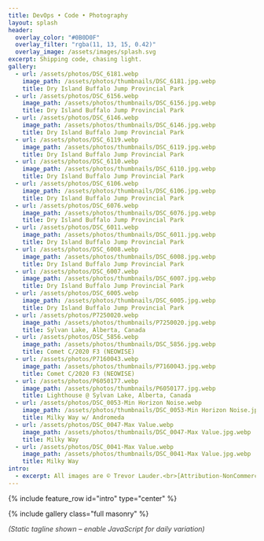 ```yaml
---
title: DevOps • Code • Photography
layout: splash
header:
  overlay_color: "#0B0D0F"
  overlay_filter: "rgba(11, 13, 15, 0.42)"
  overlay_image: /assets/images/splash.svg
excerpt: Shipping code, chasing light.
gallery:
  - url: /assets/photos/DSC_6181.webp
    image_path: /assets/photos/thumbnails/DSC_6181.jpg.webp
    title: Dry Island Buffalo Jump Provincial Park
  - url: /assets/photos/DSC_6156.webp
    image_path: /assets/photos/thumbnails/DSC_6156.jpg.webp
    title: Dry Island Buffalo Jump Provincial Park
  - url: /assets/photos/DSC_6146.webp
    image_path: /assets/photos/thumbnails/DSC_6146.jpg.webp
    title: Dry Island Buffalo Jump Provincial Park
  - url: /assets/photos/DSC_6119.webp
    image_path: /assets/photos/thumbnails/DSC_6119.jpg.webp
    title: Dry Island Buffalo Jump Provincial Park
  - url: /assets/photos/DSC_6110.webp
    image_path: /assets/photos/thumbnails/DSC_6110.jpg.webp
    title: Dry Island Buffalo Jump Provincial Park
  - url: /assets/photos/DSC_6106.webp
    image_path: /assets/photos/thumbnails/DSC_6106.jpg.webp
    title: Dry Island Buffalo Jump Provincial Park
  - url: /assets/photos/DSC_6076.webp
    image_path: /assets/photos/thumbnails/DSC_6076.jpg.webp
    title: Dry Island Buffalo Jump Provincial Park
  - url: /assets/photos/DSC_6011.webp
    image_path: /assets/photos/thumbnails/DSC_6011.jpg.webp
    title: Dry Island Buffalo Jump Provincial Park
  - url: /assets/photos/DSC_6008.webp
    image_path: /assets/photos/thumbnails/DSC_6008.jpg.webp
    title: Dry Island Buffalo Jump Provincial Park
  - url: /assets/photos/DSC_6007.webp
    image_path: /assets/photos/thumbnails/DSC_6007.jpg.webp
    title: Dry Island Buffalo Jump Provincial Park
  - url: /assets/photos/DSC_6005.webp
    image_path: /assets/photos/thumbnails/DSC_6005.jpg.webp
    title: Dry Island Buffalo Jump Provincial Park
  - url: /assets/photos/P7250020.webp
    image_path: /assets/photos/thumbnails/P7250020.jpg.webp
    title: Sylvan Lake, Alberta, Canada
  - url: /assets/photos/DSC_5856.webp
    image_path: /assets/photos/thumbnails/DSC_5856.jpg.webp
    title: Comet C/2020 F3 (NEOWISE)
  - url: /assets/photos/P7160043.webp
    image_path: /assets/photos/thumbnails/P7160043.jpg.webp
    title: Comet C/2020 F3 (NEOWISE)
  - url: /assets/photos/P6050177.webp
    image_path: /assets/photos/thumbnails/P6050177.jpg.webp
    title: Lighthouse @ Sylvan Lake, Alberta, Canada
  - url: /assets/photos/DSC_0053-Min Horizon Noise.webp
    image_path: /assets/photos/thumbnails/DSC_0053-Min Horizon Noise.jpg.webp
    title: Milky Way w/ Andromeda
  - url: /assets/photos/DSC_0047-Max Value.webp
    image_path: /assets/photos/thumbnails/DSC_0047-Max Value.jpg.webp
    title: Milky Way
  - url: /assets/photos/DSC_0041-Max Value.webp
    image_path: /assets/photos/thumbnails/DSC_0041-Max Value.jpg.webp
    title: Milky Way
intro:
  - excerpt: All images are © Trevor Lauder.<br>[Attribution-NonCommercial-NoDerivatives 4.0 International (CC BY-NC-ND 4.0)](https://creativecommons.org/licenses/by-nc-nd/4.0/)
---
```


{% include feature_row id="intro" type="center" %}

{% include gallery class="full masonry" %}

<script>
// Deterministic daily tagline (client-side) using _data/taglines.json.
// Runs AFTER window load to avoid production (main.min.js) rewrites.
// Uses dedicated span; fade removed for simplicity.
(function() {
  var taglines = {{ site.data.taglines | jsonify }};
  var hasList = Array.isArray(taglines) && taglines.length > 0;

  // Mountain Time date parts (numeric)
  function mountainDateParts(){
    var fmt = new Intl.DateTimeFormat('en-CA', { timeZone: 'America/Denver', year:'numeric', month:'2-digit', day:'2-digit' });
    var p = fmt.formatToParts(new Date());
    return {
      y: parseInt(p.find(q=>q.type==='year').value,10),
      m: parseInt(p.find(q=>q.type==='month').value,10),
      d: parseInt(p.find(q=>q.type==='day').value,10)
    };
  }
  // Simple random selection each visit (no persistence beyond page load)
  function chooseRandom(list){
    if(!list.length) return '';
    return list[Math.floor(Math.random() * list.length)];
  }

  function setDailyTagline(){
    var container = document.querySelector('.page__lead');
    if(!container) return;
    var initial = container.querySelector('#dynamic-tagline-initial');
    var fallbackText = initial ? initial.textContent.trim() : '(Loading)';
    // Replace initial span with dynamic span only once
    var el = container.querySelector('#dynamic-tagline');
    if(!el) {
      el = document.createElement('span');
      el.id = 'dynamic-tagline';
      if(initial) initial.replaceWith(el); else container.appendChild(el);
    }

    if(!hasList){
      // No list available; keep fallback text visible
      if(el.textContent.trim() !== fallbackText) el.textContent = fallbackText;
      return;
    }

  var desired = chooseRandom(taglines) || fallbackText;
  if(el.textContent.trim() !== desired) fadeSwap(el, desired);

    // Lightweight polling fallback (covers late hydration scripts)
      // Brief guard in case theme scripts rewrite early
      var start = Date.now();
      var pollInterval = 400;
      var poller = setInterval(function(){
        if(Date.now() - start > 4000) { clearInterval(poller); return; }
        if(!document.body.contains(el)) clearInterval(poller);
        else if(el.textContent.trim() === '' ) el.textContent = chooseRandom(taglines) || fallbackText;
      }, pollInterval);
      window.addEventListener('pageshow', function(){ if(el.textContent.trim() === '') el.textContent = chooseRandom(taglines) || fallbackText; }, { once:true });
  }

  function fadeSwap(el, text){
    // Preserve height to mitigate layout shift
    if(!el.style.minHeight) { el.style.minHeight = el.offsetHeight + 'px'; }
    el.style.opacity = 0;
    setTimeout(function(){
      el.textContent = text;
      requestAnimationFrame(function(){ el.style.opacity = 1; });
    }, 120);
  }

  function initiate(){
    // Delay a tick to allow late theme mutations
    setTimeout(function(){
      setDailyTagline();
      // Short intensive guard phase (first 5s after load)
      var start = Date.now();
      var container = document.querySelector('.page__lead');
      var desired = container && container.querySelector('#dynamic-tagline') && container.querySelector('#dynamic-tagline').textContent.trim();
      if(!container || !desired) return;
      function guard(){
        if(Date.now() - start > 5000) return; // stop after 5s
        // If something rewrote the container text, rebuild span
        var span = container.querySelector('#dynamic-tagline');
        if(!span || span.textContent.trim() !== desired){
          container.setAttribute('data-dynamic-tagline', 'locked');
          container.innerHTML = '<span id="dynamic-tagline" class="tagline-fade-transition">'+desired+'</span>';
        }
        requestAnimationFrame(guard);
      }
      requestAnimationFrame(guard);
    }, 50);
  }

  if(document.readyState === 'complete') {
    initiate();
  } else {
    window.addEventListener('load', initiate, { once: true });
  }
})();
</script>
<style>
.tagline-fade-transition { transition: opacity .6s ease; }
</style>
<noscript><style>.page__lead-noscript{display:block;font-style:italic;opacity:.85;margin-top:.5rem}</style><span class="page__lead-noscript">(Static tagline shown – enable JavaScript for daily variation)</span></noscript>
